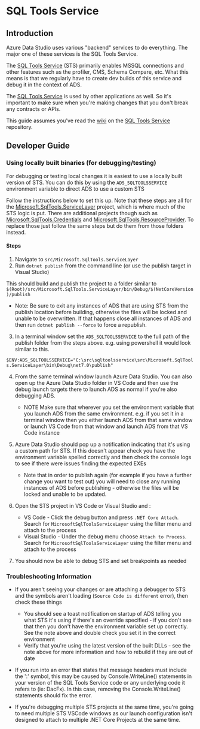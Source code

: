 # SQL Tools Service

## Introduction

Azure Data Studio uses various "backend" services to do everything. The major one of these services is the SQL Tools Service.

The [SQL Tools Service][STS] (STS) primarily enables MSSQL connections and other features such as the profiler, CMS, Schema Compare, etc. What this means is that we regularly have to create dev builds of this service and debug it in the context of ADS.

The [SQL Tools Service][STS] is used by other applications as well. So it's important to make sure when you're making changes that you don't break any contracts or APIs.

This guide assumes you've read the [wiki][STS Wiki] on the [SQL Tools Service][STS] repository.

## Developer Guide

### Using locally built binaries (for debugging/testing)

For debugging or testing local changes it is easiest to use a locally built version of STS. You can do this by using the `ADS_SQLTOOLSSERVICE` environment variable to direct ADS to use a custom STS

Follow the instructions below to set this up. Note that these steps are all for the [Microsoft.SqlTools.ServiceLayer](https://github.com/microsoft/sqltoolsservice/tree/main/src/Microsoft.SqlTools.ServiceLayer) project, which is where much of the STS logic is put. There are additional projects though such as [Microsoft.SqlTools.Credentials](https://github.com/microsoft/sqltoolsservice/tree/main/src/Microsoft.SqlTools.Credentials) and [Microsoft.SqlTools.ResourceProvider](https://github.com/microsoft/sqltoolsservice/tree/main/src/Microsoft.SqlTools.ResourceProvider). To replace those just follow the same steps but do them from those folders instead. 

#### Steps

1. Navigate to `src/Microsoft.SqlTools.ServiceLayer`
2. Run `dotnet publish` from the command line (or use the publish target in Visual Studio)

This should build and publish the project to a folder similar to `$(Root)/src/Microsoft.SqlTools.ServiceLayer/bin/Debug/$(NetCoreVersion)/publish`

   * Note: Be sure to exit any instances of ADS that are using STS from the publish location before building, otherwise the files will be locked and unable to be overwritten. If that happens close all instances of ADS and then run `dotnet publish --force` to force a republish. 

3. In a terminal window set the `ADS_SQLTOOLSSERVICE` to the full path of the publish folder from the steps above. e.g. using powershell it would look similar to this.

`$ENV:ADS_SQLTOOLSSERVICE="C:\src\sqltoolsservice\src\Microsoft.SqlTools.ServiceLayer\bin\Debug\net7.0\publish"`

4. From the same terminal window launch Azure Data Studio. You can also open up the Azure Data Studio folder in VS Code and then use the debug launch targets there to launch ADS as normal if you're also debugging ADS. 

   * NOTE Make sure that wherever you set the environment variable that you launch ADS from the same environment. e.g. if you set it in a terminal window then you either launch ADS from that same window or launch VS Code from that window and launch ADS from that VS Code instance

5. Azure Data Studio should pop up a notification indicating that it's using a custom path for STS. If this doesn't appear check you have the environment variable spelled correctly and then check the console logs to see if there were issues finding the expected EXEs

   * Note that in order to publish again (for example if you have a further change you want to test out) you will need to close any running instances of ADS before publishing - otherwise the files will be locked and unable to be updated. 

6. Open the STS project in VS Code or Visual Studio and :

   * VS Code - Click the debug button and press `.NET Core Attach`. Search for `MicrosoftSqlToolsServiceLayer` using the filter menu and attach to the process
   * Visual Studio - Under the debug menu choose `Attach to Process`. Search for `MicrosoftSqlToolsServiceLayer` using the filter menu and attach to the process

7. You should now be able to debug STS and set breakpoints as needed

### Troubleshooting Information

* If you aren't seeing your changes or are attaching a debugger to STS and the symbols aren't loading (`Source Code is different` error), then check these things
   * You should see a toast notification on startup of ADS telling you what STS it's using if there's an override specified - if you don't see that then you don't have the environment variable set up correctly. See the note above and double check you set it in the correct environment
   * Verify that you're using the latest version of the built DLLs - see the note above for more information and how to rebuild if they are out of date
* If you run into an error that states that message headers must include the ':' symbol, this may be caused by Console.WriteLine() statements in your version of the SQL Tools Service code or any underlying code it refers to (ie: DacFx). In this case, removing the Console.WriteLine() statements should fix the error.

* If you're debugging multiple STS projects at the same time, you're going to need multiple STS VSCode windows as our launch configuration isn't designed to attach to multiple .NET Core Projects at the same time.


[STS]: https://github.com/microsoft/sqltoolsservice/
[STS Wiki]: https://github.com/microsoft/sqltoolsservice/wiki
